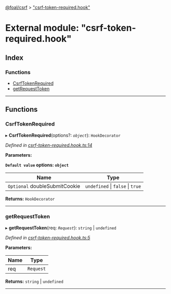 [@foal/csrf](../README.md) > ["csrf-token-required.hook"](../modules/_csrf_token_required_hook_.md)

# External module: "csrf-token-required.hook"

## Index

### Functions

* [CsrfTokenRequired](_csrf_token_required_hook_.md#csrftokenrequired)
* [getRequestToken](_csrf_token_required_hook_.md#getrequesttoken)

---

## Functions

<a id="csrftokenrequired"></a>

###  CsrfTokenRequired

▸ **CsrfTokenRequired**(options?: *`object`*): `HookDecorator`

*Defined in [csrf-token-required.hook.ts:14](https://github.com/FoalTS/foal/blob/07f00115/packages/csrf/src/csrf-token-required.hook.ts#L14)*

**Parameters:**

**`Default value` options: `object`**

| Name | Type |
| ------ | ------ |
| `Optional` doubleSubmitCookie | `undefined` \| `false` \| `true` |

**Returns:** `HookDecorator`

___
<a id="getrequesttoken"></a>

###  getRequestToken

▸ **getRequestToken**(req: *`Request`*): `string` \| `undefined`

*Defined in [csrf-token-required.hook.ts:5](https://github.com/FoalTS/foal/blob/07f00115/packages/csrf/src/csrf-token-required.hook.ts#L5)*

**Parameters:**

| Name | Type |
| ------ | ------ |
| req | `Request` |

**Returns:** `string` \| `undefined`

___

